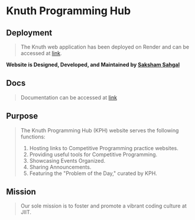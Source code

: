 # **Knuth Programming Hub**

## Deployment

> The Knuth web application has been deployed on Render and can be accessed at [link](https://kph.onrender.com).

**Website is Designed, Developed, and Maintained by [Saksham Sahgal](https://www.linkedin.com/in/saksham-sahgal-aaa23b164/)**

## Docs

> Documentation can be accessed at [link](https://sakshamsahgal.github.io/Knuth/)

## Purpose

> The Knuth Programming Hub (KPH) website serves the following functions:
> 
> 1. Hosting links to Competitive Programming practice websites.
> 2. Providing useful tools for Competitive Programming.
> 3. Showcasing Events Organized.
> 4. Sharing Announcements.
> 5. Featuring the "Problem of the Day," curated by KPH.

## Mission

> Our sole mission is to foster and promote a vibrant coding culture at JIIT.